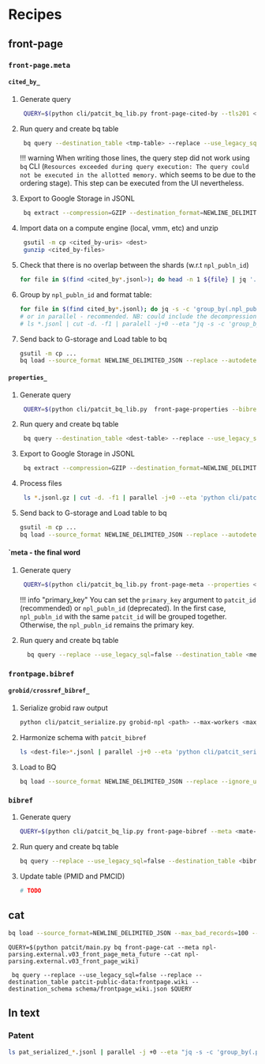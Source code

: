 # Recipes

## front-page

### `front-page.meta`

#### `cited_by_`

1. Generate query
   ```bash
    QUERY=$(python cli/patcit_bq_lib.py front-page-cited-by --tls201 <tls201-table> --tls211 <tls211-table> --tls212 <tls201-table>)
   ```

1. Run query and create bq table
   ```bash
    bq query --destination_table <tmp-table> --replace --use_legacy_sql=false $QUERY
   ```

    !!! warning
        When writing those lines, the query step did not work using `bq` CLI (`Resources exceeded during query execution: The query could not be executed in the allotted memory.` which seems to be due to the ordering stage). This step can be executed from the UI nevertheless.


1. Export to Google Storage in JSONL
   ```bash
    bq extract --compression=GZIP --destination_format=NEWLINE_DELIMITED_JSON <tmp-table> <cited_by-uris>
   ```

1. Import data on a compute engine (local, vmm, etc) and unzip
   ```bash
    gsutil -m cp <cited_by-uris> <dest>
    gunzip <cited_by-files>
   ```

1. Check that there is no overlap between the shards (w.r.t `npl_publn_id`)
   ```bash
   for file in $(find <cited_by*.jsonl>); do head -n 1 ${file} | jq '.npl_publn_id'  && tail -n 1 ${file}| jq '.npl_publn_id' ; done | sort | uniq -d
   ```

1. Group by `npl_publn_id` and format table:
   ```bash
   for file in $(find cited_by*.jsonl); do jq -s -c 'group_by(.npl_publn_id)[] | {npl_publn_id: (.[0].npl_publn_id)|tonumber , cited_by: [ .[] | {publication_number: .publication_number, publication_date: (.publication_date)|tonumber, origin:.origin, appln_id: (.appln_id)|tonumber, docdb_family_id: (.docdb_family_id)| tonumber, inpadoc_family_id: (.inpadoc_family_id)|tonumber }],  is_cited_by_count: length}' ${file} >> "${file}_prep" ; done;
   # or in parallel - recommended. NB: could include the decompression step
   # ls *.jsonl | cut -d. -f1 | paralell -j+0 --eta "jq -s -c 'group_by(.npl_publn_id)[] | {npl_publn_id: (.[0].npl_publn_id)|tonumber , cited_by: [ .[] | {publication_number: .publication_number, publication_date: (.publication_date)|tonumber, origin:.origin, appln_id: (.appln_id)|tonumber, docdb_family_id: (.docdb_family_id)| tonumber, inpadoc_family_id: (.inpadoc_family_id)|tonumber }],  is_cited_by_count: length} {}.jsonl.gz' >> {}_prep.jsonl && gzip {}_prep.jsonl"
   ```

1. Send back to G-storage and Load table to bq
   ```bash
   gsutil -m cp ...
   bq load --source_format NEWLINE_DELIMITED_JSON --replace --autodetect <cited_by-table> <*_prep.jsonl.gz> <schema>
   ```

#### `properties_`

1. Generate query
   ```bash
    QUERY=$(python cli/patcit_bq_lib.py  front-page-properties --bibref <bibref-table> --tls214 <tls214-table>)
   ```

1. Run query and create bq table
   ```bash
    bq query --destination_table <dest-table> --replace --use_legacy_sql=false $QUERY
   ```

1. Export to Google Storage in JSONL
   ```bash
    bq extract --compression=GZIP --destination_format=NEWLINE_DELIMITED_JSON <cited_by-table> <cited_by-uris>
   ```

1. Process files
   ```bash
    ls *.jsonl.gz | cut -d. -f1 | parallel -j+0 --eta 'python cli/patcit-cli.py serialize npl-properties {}.jsonl.gz --cat-model models/en_cat_npl_sm/ >> {}_prep.jsonl && gzip {}_prep.jsonl'
   ```

1. Send back to G-storage and Load table to bq
   ```bash
   gsutil -m cp ...
   bq load --source_format NEWLINE_DELIMITED_JSON --replace --autodetect <properties-table> <*_prep.jsonl.gz>
   ```

#### `meta - the final word

1. Generate query
   ```bash
    QUERY=$(python cli/patcit_bq_lib.py front-page-meta --properties <properties-table> --cited-by <cited_by-table> --primary_key <primary_key>)
   ```

    !!! info "primary_key"
        You can set the `primary_key` argument to `patcit_id` (recommended) or `npl_publn_id` (deprecated). In the first case, `npl_publn_id` with the same `patcit_id` will be grouped together. Otherwise, the `npl_publn_id` remains the primary key.


1. Run query and create bq table
   ```bash
     bq query --replace --use_legacy_sql=false --destination_table <meta-table> --destination_schema schema/frontpage_meta_<primary_key>bq.json $QUERY
   ```

### `frontpage.bibref`

#### `grobid/crossref_bibref_`

1. Serialize grobid raw output
   ```bash
   python cli/patcit_serialize.py grobid-npl <path> --max-workers <max_workers> >> <dest-file>.jsonl
   ```

1. Harmonize schema with `patcit_bibref`
   ```bash
   ls <dest-file>*.jsonl | parallel -j+0 --eta 'python cli/patcit_serialize.py patcit-bibref {} --src-flavor <grobid/crossref> >> patcit_{.}.jsonl && gzip patcit_{.}.jsonl'
   ```

1. Load to BQ
   ```bash
   bq load --source_format NEWLINE_DELIMITED_JSON --replace --ignore_unknown_values patcit_*.jsonl.gz schema/patcit_bibref.json
   ```

### `bibref`

1. Generate query
    ```bash
    QUERY=$(python cli/patcit_bq_lip.py front-page-bibref --meta <mate-table> --bibref-grobid <table-grobid-bibref> --bibref-crossref <table-crossref-bibref> )
    ```

1. Run query and create bq table
    ```bash
    bq query --replace --use_legacy_sql=false --destination_table <bibref-table> --destination_schema schema/frontpage_bibref.json $QUERY
    ```

1. Update table (PMID and PMCID)
   ```bash
   # TODO
   ```

## cat

```bash
bq load --source_format=NEWLINE_DELIMITED_JSON --max_bad_records=100 --ignore_unknown_values --replace --autodetect npl-parsing:external.v03_front_page_wiki gs://patcit_dev/frontpage/wiki_03.jsonl.gz
```

```
QUERY=$(python patcit/main.py bq front-page-cat --meta npl-parsing.external.v03_front_page_meta_future --cat npl-parsing.external.v03_front_page_wiki)
```

```
 bq query --replace --use_legacy_sql=false --replace --destination_table patcit-public-data:frontpage.wiki --destination_schema schema/frontpage_wiki.json $QUERY
```


## In text

### Patent


```bash
ls pat_serialized_*.jsonl | parallel -j +0 --eta "jq -s -c 'group_by(.publication_number)[] | {publication_number_o: .[0].publication_number_o, citation: [ .[] | {country_code: .orgname, status: .status, original: .original, epodoc: .epodoc}]}' {} >> patcit_{}"
```
